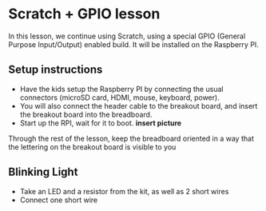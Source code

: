 # Scratch + GPIO lesson

In this lesson, we continue using Scratch, using a special GPIO (General Purpose Input/Output) enabled build. It will be installed on the Raspberry PI.

## Setup instructions
* Have the kids setup the Raspberry PI by connecting the usual connectors (microSD card, HDMI, mouse, keyboard, power).
* You will also connect the header cable to the breakout board, and insert the breakout board into the breadboard.
* Start up the RPI, wait for it to boot.
**insert picture**

Through the rest of the lesson, keep the breadboard oriented in a way that the lettering on the breakout board is visible to you

## Blinking Light
* Take an LED and a resistor from the kit, as well as 2 short wires
* Connect one short wire

